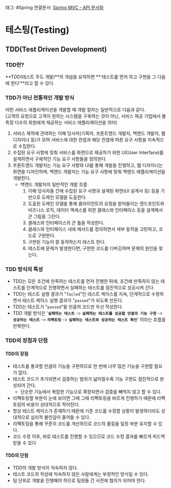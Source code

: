 태그: #Spring 
연결문서: [Spring MVC - API 문서화](Spring%20MVC%20-%20API%20문서화.md)

# 테스팅(Testing)

## TDD(Test Driven Development)

### TDD란?

**TDD(테스트 주도 개발)**의 개념을 요약하면 **'테스트를 먼저 하고 구현을 그 다음에 한다'**라고 할 수 있다.

### TDD가 아닌 전통적인 개발 방식

어떤 서비스 애플리케이션을 개발할 때 개발 절차는 일반적으로 다음과 같다.  
(고객의 요청으로 고객이 원하는 시스템을 구축하는 것이 아닌, 서비스 제공 기업에서 불특정 다수의 회원에게 제공하는 서비스 애플리케이션을 의미)

1.  서비스 제작에 관여하는 이해 당사자(기획자, 프톤트엔드 개발자, 백엔드 개발자, 웹 디자이너 등)가 모여 서비스에 대한 컨셉과 해당 컨셉에 따른 요구 사항을 지속적으로 수집한다.
2.  수집된 요구 사항에 맞춰 서비스를 화면으로 제공하기 위한 UI(User Interface)를 설계하면서 구체적인 기능 요구 사항들을 정의한다.
3.  프론트엔드 개발자는 기능 요구 사항와 UI를 통해 개발을 진행하고, 웹 디자이너는 화면을 디자인하며, 백엔드 개발자는 기능 요구 사항에 맞춰 백엔드 애플리케이션을 개발한다.
    -   백엔드 개발자의 일반적인 개발 흐름
        1.  이해 당사자들 간에 수집된 요구 사항과 설계된 화면(UI 설계서 등) 등을 기반으로 도메인 모델을 도출한다.
        2.  도출된 도메인 모델을 통해 클라이언트의 요청을 받아들이는 엔드포인트와 비즈니스 로직, 데이터 액세스를 위한 클래스와 인터페이스 등을 설계해서 큰 그림을 그린다.
        3.  클래스와 인터페이스의 큰 틀을 작성한다.
        4.  클래스와 인터페이스 내에 메서드를 정의하면서 세부 동작을 고민하고, 코드로 구현한다.
        5.  구현된 기능이 잘 동작하는지 테스트 한다.
        6.  테스트에 문제가 발생한다면, 구현한 코드를 디버깅하며 문제의 원인을 찾는다.

### TDD 방식의 특성

-   TDD는 모든 조건에 만족하는 테스트를 먼저 진행한 뒤에, 조건에 만족하지 않는 테스트를 단계적으로 진행하면서 실패하는 테스트를 점진적으로 성공시켜 간다.
-   TDD는 테스트 실행 결과가 "`failed`"인 테스트 케이스를 지속, 단계적으로 수정하면서 테스트 케이스 실행 결과가 "`passed`"가 되도록 만든다.
-   TDD는 테스트가 "`passed`"될 만큼의 코드만 우선 작성한다.
-   TDD 개발 방식은 '**`실패하는 테스트`** -> **`실패하는 테스트를 성공할 만큼의 기능 구현`** -> **`성공하는 테스트`** -> **`리팩토링`** -> **`실패하는 테스트와 성공하는 테스트 확인`**' 이라는 흐름을 반복한다.

### TDD의 장점과 단점

#### TDD의 장점

-   테스트를 통과할 만큼의 기능을 구현하므로 한 번에 너무 많은 기능을 구현할 필요가 없다.
-   테스트 코드가 추가되면서 검증하는 범위가 넓어질수록 기능 구현도 점진적으로 완성되어 간다.
    -   단순한 기능에서 복잡한 기능으로 확장되면서 검증을 빼먹지 않고 할 수 있다.
-   리팩토링할 부분이 눈에 보이면 그때 그때 리팩토링을 바르게 진행하기 때문에 리팩토링의 비용이 상대적으로 적어진다.
-   항상 테스트 케이스가 존재하기 때문에 기존 코드를 수정할 상황이 발생하더라도 상대적으로 심리적 불안감이 줄어들 수 있다.
-   리팩토링을 통해 꾸준히 코드를 개선하므로 코드의 품질을 일정 부분 유지할 수 있다.
-   코드 수정 이후, 바로 테스트를 진행할 수 있으므로 코드 수정 결과를 빠르게 피드백 받을 수 있다

#### TDD의 단점

-   TDD의 개발 방식이 익숙하지 않다.
-   테스트 코드의 작성에 익숙하지 않은 사람에게는 부정적인 방식일 수 있다.
-   팀 단위로 개발을 진행해야 하므로 팀원들 간 사전에 협의가 되어야 한다.